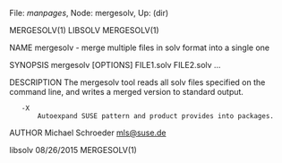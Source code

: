 File: *manpages*,  Node: mergesolv,  Up: (dir)

MERGESOLV(1)                        LIBSOLV                       MERGESOLV(1)



NAME
       mergesolv - merge multiple files in solv format into a single one

SYNOPSIS
       mergesolv [OPTIONS] FILE1.solv FILE2.solv ...

DESCRIPTION
       The mergesolv tool reads all solv files specified on the command line,
       and writes a merged version to standard output.

       -X
           Autoexpand SUSE pattern and product provides into packages.

AUTHOR
       Michael Schroeder <mls@suse.de>



libsolv                           08/26/2015                      MERGESOLV(1)
